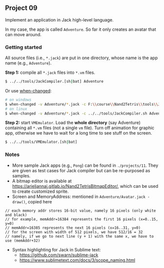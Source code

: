 ## Project 09

Implement an application in Jack high-level language.

In my case, the app is called `Adventure`. So far it only creates an avatar that can move around.

### Getting started
All source files (i.e., `*.jack`) are put in one directory, whose name is the app name (e.g., `Adventure`).

**Step 1:** compile all `*.jack` files into `*.vm` files.
```bash
$ ../../tools/JackCompiler.[sh|bat] Adventure
```
Or use [when-changed](https://github.com/joh/when-changed):
```bash
# on windows
$ when-changed -v Adventure/*.jack -c F:\\course\\Nand2Tetris\\tools\\JackCompiler.bat Adventure
# on linux
$ when-changed -v Adventure/*.jack -c ../../tools/JackCompiler.sh Adventure
```
**Step 2:** start `VMEmulator`. Load the **whole directory** (say Adventure) containing all `*.vm` files (not a single `vm` file). Turn off animation for graphic app, otherwise we have to wait for a long time to see stuff on the screen.
```bash
$ ../../tools/VMEmulator.[sh|bat]
```

### Notes
* More sample Jack apps (e.g., `Pong`) can be found in `./projects/11`. They are given as test cases for Jack compiler but can be re-purposed as samples.
* A bitmap editor is available at <https://arieljannai.gitlab.io/Nand2TetrisBitmapEditor/>, which can be used to create customized sprite.
* Screen and MemoryAddress: mentioned in `Adventure/Avatar.jack - draw()`, copied here
```jack
// each memory addr stores 16-bit value, namely 16 pixels (only white and black)
// for example, memAddr=16384 represents the first 16 pixels (x=0..15, y=0)
// memAddr=16385 represents the next 16 pixels (x=16..31, y=0)
// for the screen with width of 512 pixels, we have 512/16 = 32
// namely, if we go to next line (y + 1) with the same x, we have to use (memAddr+32)
```
* Syntax highlighting for Jack in Sublime text:
  * https://github.com/swarn/sublime-jack
  * https://www.sublimetext.com/docs/3/scope_naming.html

